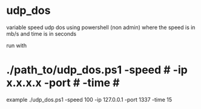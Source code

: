 # udp_dos
variable speed udp dos using powershell (non admin) where the speed is in mb/s and time is in seconds

run with
# ./path_to/udp_dos.ps1 -speed # -ip x.x.x.x -port \# -time \#

example ./udp_dos.ps1 -speed 100 -ip 127.0.0.1 -port 1337 -time 15

